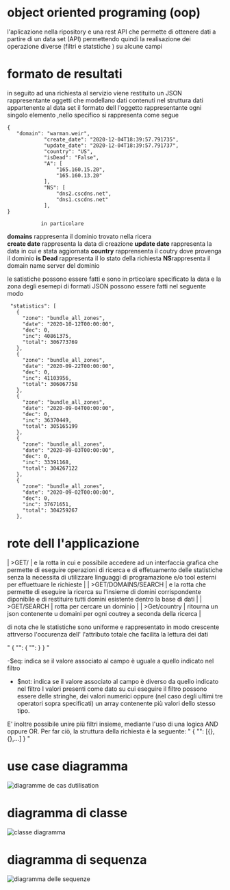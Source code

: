# object oriented programing (oop)
l'aplicazione nella ripository  e una rest API che permette di ottenere dati a partire di un data set (API) permettendo quindi la realisazione dei operazione diverse (filtri e statstiche ) su alcune campi
# formato de resultati
in seguito  ad una richiesta al servizio viene restituito  un JSON  rappresentante oggetti che modellano dati contenuti nel struttura dati  appartenente al data set  il formato dell l'oggetto rappresentante ogni singolo elemento ,nello specifico si rappresenta come segue 

```
{
   "domain": "warman.weir",
            "create_date": "2020-12-04T18:39:57.791735",
            "update_date": "2020-12-04T18:39:57.791737",
            "country": "US",
            "isDead": "False",
            "A": [
                "165.160.15.20",
                "165.160.13.20"
            ],
            "NS": [
                "dns2.cscdns.net",
                "dns1.cscdns.net"
            ],
}
```

               in particolare  


  **domains** rappresenta il dominio trovato nella ricera  
  **create date** rappresenta la data di creazione 
   **update date** rappresenta la data  in cui  e stata aggiornata 
   **country** rapprensenta il coutry dove provenga il dominio 
  **is Dead** rappresenta il lo stato della richiesta
 **NS**rappresenta il domain name server del dominio
                
                    
 le satistiche possono essere fatti e sono in prticolare  specificato  la data  e la zona degli esemepi di  formati JSON possono essere fatti  nel seguente modo 
                
 ```{
  "statistics": [
    {
      "zone": "bundle_all_zones",
      "date": "2020-10-12T00:00:00",
      "dec": 0,
      "inc": 40861375,
      "total": 306773769
    },
    {
      "zone": "bundle_all_zones",
      "date": "2020-09-22T00:00:00",
      "dec": 0,
      "inc": 41103956,
      "total": 306067758
    },
    {
      "zone": "bundle_all_zones",
      "date": "2020-09-04T00:00:00",
      "dec": 0,
      "inc": 36370449,
      "total": 305165199
    },
    {
      "zone": "bundle_all_zones",
      "date": "2020-09-03T00:00:00",
      "dec": 0,
      "inc": 33391168,
      "total": 304267122
    },
    {
      "zone": "bundle_all_zones",
      "date": "2020-09-02T00:00:00",
      "dec": 0,
      "inc": 37671651,
      "total": 304259267
    },
 ```
 
 # rote dell l'applicazione 
 
 | >GET/ |  e la rotta in cui e possibile accedere  ad un interfaccia  grafica che permette di eseguire operazioni di ricerca  e di effetuamento  delle statistiche  senza  la necessita  di utilizzare linguaggi di programazione  e/o tool esterni per effuettuare le richieste |
| >GET/DOMAINS/SEARCH |  e la rotta che permette di eseguire la ricerca su l'insieme di  domini corrispondente  diponibile e di restituire tutti domini esistente  dentro la base di dati |
| >GET/SEARCH | rotta per cercare un dominio  |
| >Get/country |  ritourna un json contenente u domaini per ogni coutrey a seconda della ricerca |
 
 
 
 
 
 di nota che le statistiche sono uniforme e rappresentato in modo crescente attrverso l'occurenza dell' l'attributo totale  che facilita la  lettura dei dati 
 
 
 
  "
  {
    "<campo>": {
	    "<operatore>": <dato>
	}
}
  "
   
   -$eq: indica se il valore associato al campo è uguale a quello indicato nel filtro
   - $not: indica se il valore associato al campo è diverso da quello indicato nel filtro
   I valori presenti come dato su cui eseguire il filtro possono essere delle stringhe, dei valori numerici oppure (nel caso degli ultimi tre operatori sopra specificati) un array contenente più valori dello stesso tipo.

E' inoltre possibile unire più filtri insieme, mediante l'uso di una logica AND oppure OR. Per far ciò, la struttura della richiesta è la seguente:
"
{
	"<operatore logico>": [{<filtro1>},{<filtro2>},...]
}
 "
   
 # use case diagramma
 
 
![diagramme de cas dutilisation](https://user-images.githubusercontent.com/74736550/105364751-d0087200-5bfd-11eb-8fb5-c5061aad690d.PNG)
 
 
 # diagramma di classe
 
 
 
 ![classe diagramma](https://user-images.githubusercontent.com/74736550/105365668-c9c6c580-5bfe-11eb-9845-bc7d6bd81dc0.PNG)
 
  # diagramma di sequenza
  
![diagramma delle sequenze](https://user-images.githubusercontent.com/74736550/105365885-07c3e980-5bff-11eb-9cff-839e3fd1292b.PNG)

